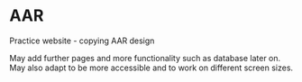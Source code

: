 # AAR
Practice website - copying AAR design

May add further pages and more functionality such as database later on.
May also adapt to be more accessible and to work on different screen sizes.
